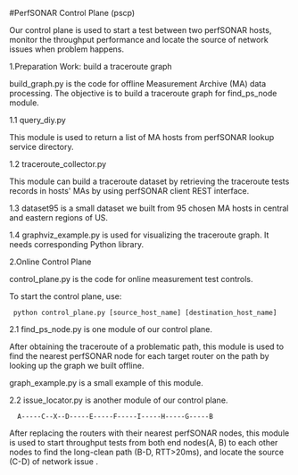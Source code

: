 #PerfSONAR Control Plane (pscp)

Our control plane is used to start a test between two perfSONAR hosts, monitor the throughput performance and locate the source of network issues when problem happens.

 1.Preparation Work: build a traceroute graph
 
   build_graph.py is the code for offline Measurement Archive (MA) data processing. The objective is to build a traceroute graph for find_ps_node module.
 
 1.1 query_diy.py 

   This module is used to return a list of MA hosts from perfSONAR lookup service directory.

 1.2 traceroute_collector.py
      
   This module can build a traceroute dataset by retrieving the traceroute tests records in hosts' MAs by using perfSONAR client REST interface.
      
 1.3 dataset95 is a small dataset we built from 95 chosen MA hosts in central and eastern regions of US.

 1.4 graphviz_example.py is used for visualizing the traceroute graph. It needs corresponding Python library.


 2.Online Control Plane
 
 control_plane.py is the code for online measurement test controls.

 To start the control plane, use:
   
     python control_plane.py [source_host_name] [destination_host_name]

 2.1 find_ps_node.py is one module of our control plane.
      
After obtaining the traceroute of a problematic path, this module is used to find the nearest perfSONAR node for each target router on the path by looking up the graph we built offline.

graph_example.py is a small example of this module.

 2.2 issue_locator.py is another module of our control plane.
      
      A-----C--X--D-----E-----F-----I-----H-----G-----B

After replacing the routers with their nearest perfSONAR nodes, this module is used to start throughput tests from both end nodes(A, B) to each other nodes to find the long-clean path (B-D, RTT>20ms), and locate the source (C-D) of network issue .





